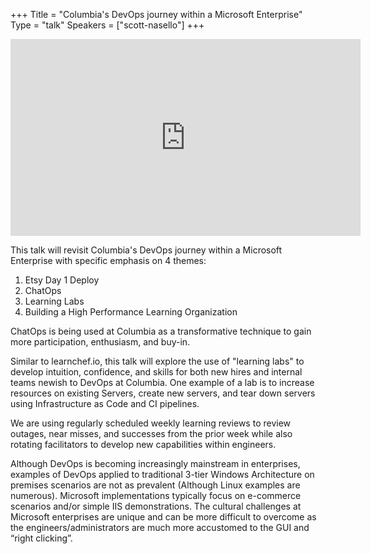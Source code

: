 +++
Title = "Columbia's DevOps journey within a Microsoft Enterprise"
Type = "talk"
Speakers = ["scott-nasello"]
+++

<iframe width="560" height="315" src="https://www.youtube-nocookie.com/embed/roFVOnRxXns" frameborder="0" allowfullscreen></iframe>

This talk will revisit Columbia's DevOps journey within a Microsoft Enterprise with specific emphasis on 4 themes:<br>
1) Etsy Day 1 Deploy<br>
2) ChatOps<br>
3) Learning Labs<br>
4) Building a High Performance Learning Organization<br>

ChatOps is being used at Columbia as a transformative technique to gain more participation, enthusiasm, and buy-in.

Similar to learnchef.io,  this talk will explore the use of "learning labs" to develop intuition, confidence, and skills for both new hires and internal teams newish to DevOps at Columbia.  One example of a lab is to increase resources on existing Servers, create new servers, and tear down servers using Infrastructure as Code and CI pipelines.

We are using regularly scheduled weekly learning reviews to review outages, near misses, and successes from the prior week while also rotating facilitators to develop new capabilities within engineers.

Although DevOps is becoming increasingly mainstream in enterprises, examples of DevOps applied to traditional 3-tier Windows Architecture on premises scenarios are not as prevalent (Although Linux examples are numerous). Microsoft implementations typically focus on e-commerce scenarios and/or simple IIS demonstrations. The cultural challenges at Microsoft enterprises are unique and can be more difficult to overcome as the engineers/administrators are much more accustomed to the GUI and “right clicking”.
